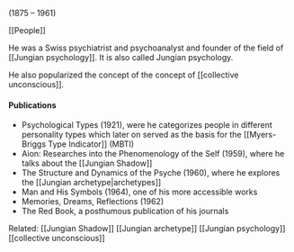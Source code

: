 (1875 – 1961)

[[People]]

He was a Swiss psychiatrist and psychoanalyst and founder of the field of [[Jungian psychology]]. It is also called Jungian psychology. 

He also popularized the concept of the concept of [[collective unconscious]]. 

#### Publications
- Psychological Types (1921), were he categorizes people in different personality types which later on served as the basis for the [[Myers-Briggs Type Indicator]] (MBTI)
- Aion: Researches into the Phenomenology of the Self (1959), where he talks about the [[Jungian Shadow]]
- The Structure and Dynamics of the Psyche (1960), where he explores the [[Jungian archetype|archetypes]]
- Man and His Symbols (1964), one of his more accessible works
- Memories, Dreams, Reflections (1962)
- The Red Book, a posthumous publication of his journals


Related:
[[Jungian Shadow]]
[[Jungian archetype]]
[[Jungian psychology]]
[[collective unconscious]]